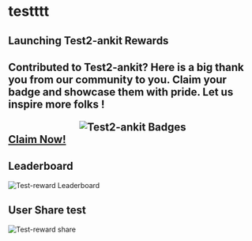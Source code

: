 # testttt

<div>
            <h2>
            Launching Test2-ankit Rewards
            <h2>
            <p>
            Contributed to Test2-ankit? Here is a big thank you from our community to you.
            Claim your badge and showcase them with pride. Let us inspire more folks !
            </p>
            <div align='center'>
            <img src="https://beta.aviyel.com/assets/uploads/rewards/share/project/1887/512/share.png" alt="Test2-ankit Badges" />
            </div>
            <div>
              <a href="https://beta.aviyel.com/projects/1887/test2-ankit/rewards">
                Claim Now!
              </a>
            </div>
          </div>
 
 ## Leaderboard
 <div>
<img src="https://beta.aviyel.com/api/rewards/v1/reward/1887/leaderboard.svg" alt="Test-reward Leaderboard" />         
</div> 
                        
## User Share test
<div>
<img src="https://beta.aviyel.com/assets/uploads/rewards/share/user/1699/1887/share.png" alt="Test-reward share" />
</div>
